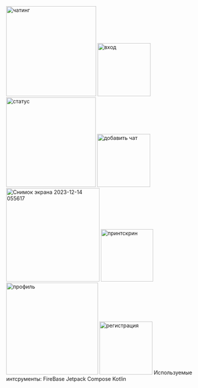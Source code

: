 
<img width="241" alt="чатинг" src="https://github.com/RoGad/kursach/assets/83944231/fafbc342-cc02-434c-bae2-25d56ff87b2d">
<img width="142" alt="вход" src="https://github.com/RoGad/kursach/assets/83944231/893078a6-f889-449a-8a20-06a452e4a604">
<img width="240" alt="статус" src="https://github.com/RoGad/kursach/assets/83944231/e4eab8ed-50c7-49b0-8826-4960b2f00edc">
<img width="142" alt="добавить чат" src="https://github.com/RoGad/kursach/assets/83944231/208b7320-0053-44d4-873f-63f49ef58f02">
<img width="250" alt="Снимок экрана 2023-12-14 055617" src="https://github.com/RoGad/kursach/assets/83944231/197fcf01-b4bf-4152-a377-cb7a6744472a">
<img width="140" alt="принтскрин" src="https://github.com/RoGad/kursach/assets/83944231/9310e942-30e6-4b6e-898d-81ae57903b58">
<img width="246" alt="профиль" src="https://github.com/RoGad/kursach/assets/83944231/65188656-b5da-4c3e-95e7-0618fcc1e683">
<img width="142" alt="регистрация" src="https://github.com/RoGad/kursach/assets/83944231/0ff978dd-24dc-45c0-b798-c01b43e0b502">
Используемые интсрументы: 
FireBase 
Jetpack Compose
Kotlin
